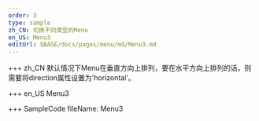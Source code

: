```yaml
--- 
order: 3
type: sample
zh_CN: 切换不同类型的Menu
en_US: Menu3
editUrl: $BASE/docs/pages/menu/md/Menu3.md
---
```


+++ zh_CN
默认情况下Menu在垂直方向上排列，要在水平方向上排列的话，则需要将direction属性设置为'horizontal'。

+++ en_US
Menu3

+++ SampleCode
fileName: Menu3
